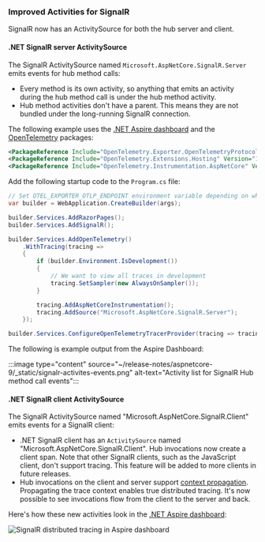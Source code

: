### Improved Activities for SignalR

SignalR now has an ActivitySource for both the hub server and client.

#### .NET SignalR server ActivitySource

The SignalR ActivitySource named `Microsoft.AspNetCore.SignalR.Server` emits events for hub method calls:

* Every method is its own activity, so anything that emits an activity during the hub method call is under the hub method activity.
* Hub method activities don't have a parent. This means they are not bundled under the long-running SignalR connection.

The following example uses the [.NET Aspire dashboard](/dotnet/aspire/fundamentals/dashboard/overview?tabs=bash#using-the-dashboard-with-net-aspire-projects) and the [OpenTelemetry](https://www.nuget.org/packages/OpenTelemetry.Extensions.Hosting) packages:

```xml
<PackageReference Include="OpenTelemetry.Exporter.OpenTelemetryProtocol" Version="1.9.0" />
<PackageReference Include="OpenTelemetry.Extensions.Hosting" Version="1.9.0" />
<PackageReference Include="OpenTelemetry.Instrumentation.AspNetCore" Version="1.9.0" />
```

Add the following startup code to the `Program.cs` file:

```csharp
// Set OTEL_EXPORTER_OTLP_ENDPOINT environment variable depending on where your OTEL endpoint is
var builder = WebApplication.CreateBuilder(args);

builder.Services.AddRazorPages();
builder.Services.AddSignalR();

builder.Services.AddOpenTelemetry()
    .WithTracing(tracing =>
    {
        if (builder.Environment.IsDevelopment())
        {
            // We want to view all traces in development
            tracing.SetSampler(new AlwaysOnSampler());
        }

        tracing.AddAspNetCoreInstrumentation();
        tracing.AddSource("Microsoft.AspNetCore.SignalR.Server");
    });

builder.Services.ConfigureOpenTelemetryTracerProvider(tracing => tracing.AddOtlpExporter());
```

The following is example output from the Aspire Dashboard:

:::image type="content" source="~/release-notes/aspnetcore-9/_static/signalr-activites-events.png" alt-text="Activity list for SignalR Hub method call events":::

#### .NET SignalR client ActivitySource

The SignalR ActivitySource named "Microsoft.AspNetCore.SignalR.Client" emits events for a SignalR client:

* .NET SignalR client has an `ActivitySource` named "Microsoft.AspNetCore.SignalR.Client". Hub invocations now create a client span. Note that other SignalR clients, such as the JavaScript client, don't support tracing. This feature will be added to more clients in future releases.
* Hub invocations on the client and server support [context propagation](https://opentelemetry.io/docs/concepts/context-propagation/). Propagating the trace context enables true distributed tracing. It's now possible to see invocations flow from the client to the server and back.

Here's how these new activities look in the [.NET Aspire dashboard](https://learn.microsoft.com/dotnet/aspire/fundamentals/dashboard/overview?tabs=bash#standalone-mode):

![SignalR distributed tracing in Aspire dashboard](~/release-notes/aspnetcore-9/_static/signalr-distributed-tracing-aspire-dashboard.png) 
